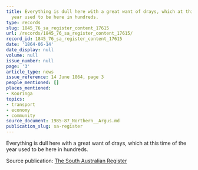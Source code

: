```yaml
---
title: Everything is dull here with a great want of drays, which at this time of the
  year used to be here in hundreds.
type: records
slug: 1845_76_sa_register_content_17615
url: /records/1845_76_sa_register_content_17615/
record_id: 1845_76_sa_register_content_17615
date: '1864-06-14'
date_display: null
volume: null
issue_number: null
page: '3'
article_type: news
issue_reference: 14 June 1864, page 3
people_mentioned: []
places_mentioned:
- Kooringa
topics:
- transport
- economy
- community
source_document: 1985-87_Northern__Argus.md
publication_slug: sa-register
---
```


Everything is dull here with a great want of drays, which at this time of the year used to be here in hundreds.

Source publication: [The South Australian Register](/publications/sa-register/)
